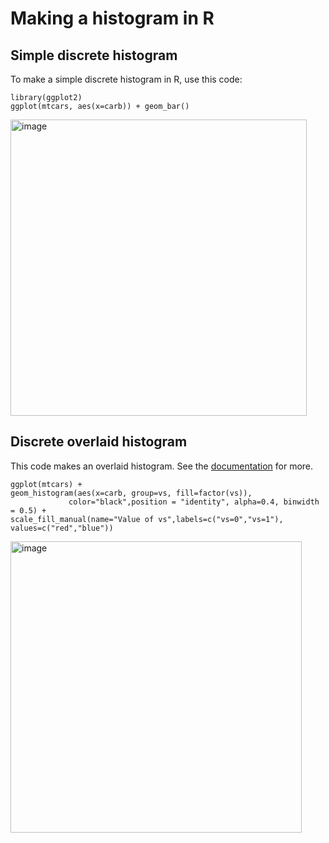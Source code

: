# Making a histogram in R #

## Simple discrete histogram ##

To make a simple discrete histogram in R, use this code:

    library(ggplot2)
    ggplot(mtcars, aes(x=carb)) + geom_bar()

<img width="474" alt="image" src="https://user-images.githubusercontent.com/6835110/226800072-36c1f293-dfe2-43c6-a93b-4c4921eb99e7.png">


## Discrete overlaid histogram ## 

This code makes an overlaid histogram. See the [documentation](http://www.sthda.com/english/wiki/ggplot2-histogram-plot-quick-start-guide-r-software-and-data-visualization) for more.

    ggplot(mtcars) +
    geom_histogram(aes(x=carb, group=vs, fill=factor(vs)), 
                 color="black",position = "identity", alpha=0.4, binwidth = 0.5) + 
    scale_fill_manual(name="Value of vs",labels=c("vs=0","vs=1"), values=c("red","blue"))


<img width="466" alt="image" src="https://user-images.githubusercontent.com/6835110/226799999-3fa09d87-b92c-4163-996a-251c4ef6409a.png">
